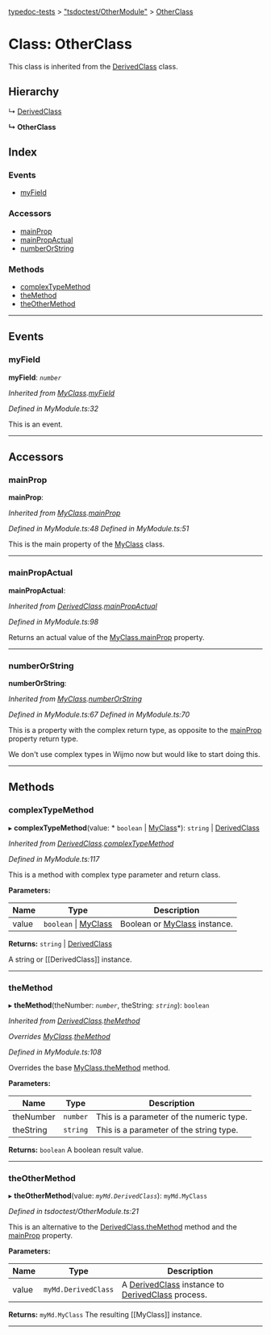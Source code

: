 [typedoc-tests](../README.md) > ["tsdoctest/OtherModule"](../modules/_tsdoctest_othermodule_.md) > [OtherClass](../classes/_tsdoctest_othermodule_.otherclass.md)

# Class: OtherClass

This class is inherited from the [DerivedClass](_mymodule_.derivedclass.md) class.

## Hierarchy

↳  [DerivedClass](_mymodule_.derivedclass.md)

**↳ OtherClass**

## Index

### Events

* [myField](_tsdoctest_othermodule_.otherclass.md#myfield)

### Accessors

* [mainProp](_tsdoctest_othermodule_.otherclass.md#mainprop)
* [mainPropActual](_tsdoctest_othermodule_.otherclass.md#mainpropactual)
* [numberOrString](_tsdoctest_othermodule_.otherclass.md#numberorstring)

### Methods

* [complexTypeMethod](_tsdoctest_othermodule_.otherclass.md#complextypemethod)
* [theMethod](_tsdoctest_othermodule_.otherclass.md#themethod)
* [theOtherMethod](_tsdoctest_othermodule_.otherclass.md#theothermethod)

---

## Events

<a id="myfield"></a>

###  myField

**myField**: *`number`*

*Inherited from [MyClass](_mymodule_.myclass.md).[myField](_mymodule_.myclass.md#myfield)*

*Defined in MyModule.ts:32*

This is an event.

___

## Accessors

<a id="mainprop"></a>

###  mainProp

**mainProp**: 

*Inherited from [MyClass](_mymodule_.myclass.md).[mainProp](_mymodule_.myclass.md#mainprop)*

*Defined in MyModule.ts:48*
*Defined in MyModule.ts:51*

This is the main property of the [MyClass](_mymodule_.myclass.md) class.

___
<a id="mainpropactual"></a>

###  mainPropActual

**mainPropActual**: 

*Inherited from [DerivedClass](_mymodule_.derivedclass.md).[mainPropActual](_mymodule_.derivedclass.md#mainpropactual)*

*Defined in MyModule.ts:98*

Returns an actual value of the [MyClass.mainProp](_mymodule_.myclass.md#mainprop) property.

___
<a id="numberorstring"></a>

###  numberOrString

**numberOrString**: 

*Inherited from [MyClass](_mymodule_.myclass.md).[numberOrString](_mymodule_.myclass.md#numberorstring)*

*Defined in MyModule.ts:67*
*Defined in MyModule.ts:70*

This is a property with the complex return type, as opposite to the [mainProp](_tsdoctest_othermodule_.otherclass.md#mainprop) property return type.

We don't use complex types in Wijmo now but would like to start doing this.

___

## Methods

<a id="complextypemethod"></a>

###  complexTypeMethod

▸ **complexTypeMethod**(value: * `boolean` &#124; [MyClass](_mymodule_.myclass.md)*):  `string` &#124; [DerivedClass](_mymodule_.derivedclass.md)

*Inherited from [DerivedClass](_mymodule_.derivedclass.md).[complexTypeMethod](_mymodule_.derivedclass.md#complextypemethod)*

*Defined in MyModule.ts:117*

This is a method with complex type parameter and return class.

**Parameters:**

| Name | Type | Description |
| ------ | ------ | ------ |
| value |  `boolean` &#124; [MyClass](_mymodule_.myclass.md)|  Boolean or [MyClass](_mymodule_.myclass.md) instance. |

**Returns:**  `string` &#124; [DerivedClass](_mymodule_.derivedclass.md)

A string or [[DerivedClass]] instance.

___
<a id="themethod"></a>

###  theMethod

▸ **theMethod**(theNumber: *`number`*, theString: *`string`*): `boolean`

*Inherited from [DerivedClass](_mymodule_.derivedclass.md).[theMethod](_mymodule_.derivedclass.md#themethod)*

*Overrides [MyClass](_mymodule_.myclass.md).[theMethod](_mymodule_.myclass.md#themethod)*

*Defined in MyModule.ts:108*

Overrides the base [MyClass.theMethod](_mymodule_.myclass.md#themethod) method.

**Parameters:**

| Name | Type | Description |
| ------ | ------ | ------ |
| theNumber | `number` |  This is a parameter of the numeric type. |
| theString | `string` |  This is a parameter of the string type. |

**Returns:** `boolean`
A boolean result value.

___
<a id="theothermethod"></a>

###  theOtherMethod

▸ **theOtherMethod**(value: *`myMd.DerivedClass`*): `myMd.MyClass`

*Defined in tsdoctest/OtherModule.ts:21*

This is an alternative to the [DerivedClass.theMethod](_mymodule_.derivedclass.md#themethod) method and the [mainProp](_tsdoctest_othermodule_.otherclass.md#mainprop) property.

**Parameters:**

| Name | Type | Description |
| ------ | ------ | ------ |
| value | `myMd.DerivedClass` |  A [DerivedClass](_mymodule_.derivedclass.md) instance to [DerivedClass](_mymodule_.derivedclass.md) process. |

**Returns:** `myMd.MyClass`
The resulting [[MyClass]] instance.

___

